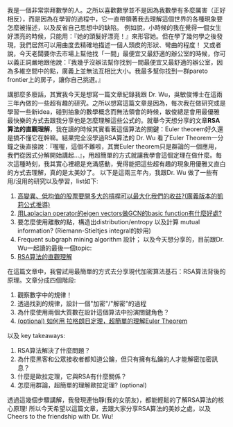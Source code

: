 我是一個非常崇拜數學的人。之所以喜歡數學並不是因為我數學有多麼厲害（正好相反），而是因為在學習的過程中，它一直帶領著我去理解這個世界的各種現象要怎麼被描述，以及反省自己思想中的缺陷。
例如說，小時候的我在覺得一個女生好漂亮的時候，只能用：『她的頭髮好漂亮！』來形容她。但在學了幾何學之後發現，我們居然可以用曲度去精確地描述一個人頭皮的形狀、彎曲的程度！
又或者說，今天老闆要你去市場上幫他找「一間」最便宜又最舒適的辦公室的時候，你可以義正詞嚴地跟他說：『我幾乎沒辦法幫你找到一間最便宜又最舒適的辦公室，因為多維空間中的點，廣義上並無法互相比大小。我最多幫你找到一群pareto frontier上的房子，讓你自己挑選。』

講那麼多廢話，其實我今天是想寫一篇文章紀錄我跟 Dr. Wu，吳敏俊博士在這兩三年內做的一些超有趣的研究。之所以想寫這篇文章是因為，每次我在做研究或是學習一些新idea，碰到抽象的數學概念而無法領會的時候，敏俊總是會用最優雅最快樂的方式去跟我分享他是怎麼理解這些公式的。就舉今天想分享的文章**RSA算法的直觀理解**，我在讀的時候其實看著這個算法的關鍵：Euler theorem好久還是搞不懂它在幹嘛。結果完全沒學過RSA算法的 Dr. Wu 看了Euler Theorem一分鐘之後直接說：『喔喔，這個不難啦，其實Euler theorem只是群論的一個應用，我們從因式分解開始講起...』，用超簡單的方式就讓我學會這個定理在做什麼。每次這種時刻，我其實心裡總是充滿感動，覺得能把這些超有趣的現象用優雅又直白的方式去理解，真的是太美妙了。
以下是這兩三年內，我跟Dr. Wu 做了一些有用/沒用的研究以及學習，list如下:
1. [高變異、低均值的股票要開多大的槓桿可以最大化我們的收益?(廣義版本的凱莉公式推導)](https://medium.com/@lewis841214/generalized-kelly-criterion-for-stock-market-36644c64762b)
2. [用Laplacian operator的eigen vectors做GCN的basic function有什麼好處?](https://medium.com/@lewis841214/gcn-and-laplacian-7a899eb77cca)
3. 要怎麼使用離散的點，構造出distribution/entropy 以及計算 mutual information? (Riemann-Stieltjes integral的妙用)
4. Frequent subgraph mining algorithm 設計；
以及今天想分享的，目前跟Dr. Wu一起讀的最後一個topic:
5. [RSA算法的直觀理解](https://github.com/lewis841214/RSA-/blob/main/%E7%B9%81%E9%AB%94%E4%B8%AD%E6%96%87%E7%89%88/RSA%E7%AE%97%E6%B3%95%E7%9A%84%E7%9B%B4%E8%A7%80%E8%A7%A3%E9%87%8B.md)

在這篇文章中，我嘗試用最簡單的方式去分享現代加密算法基石：RSA算法背後的原理。文章分成四個階段:

1. 觀察數字中的規律！
2. 透過找到的規律，設計一個"加密"/"解密"的過程
3. 為什麼使用兩個大質數在設計這個算法中扮演關鍵角色？
4. [(optional) 如何用 拉格朗日定理，超簡單的理解Euler Theorem](https://github.com/lewis841214/RSA-/blob/main/%E7%B9%81%E9%AB%94%E4%B8%AD%E6%96%87%E7%89%88/%E7%90%86%E8%A7%A3%E6%AD%90%E6%8B%89%E5%AE%9A%E7%90%86.md)

以及 key takeaways:

1. RSA算法解決了什麼問題？
2. 為什麼黑客和公眾接收者都知道公鑰，但只有擁有私鑰的人才能解密加密訊息？
3. 什麼是歐拉定理，它與RSA有什麼關係？
4. 怎麼用群論，超簡單的理解歐拉定理? (optional)

透過這幾個步驟講解，我發現連怡靜(我的女朋友)，都能輕鬆的了解RSA算法的核心原理!
所以今天希望以這篇文章，去跟大家分享RSA算法的美妙之處，以及Cheers to the friendship with Dr. Wu!
 
